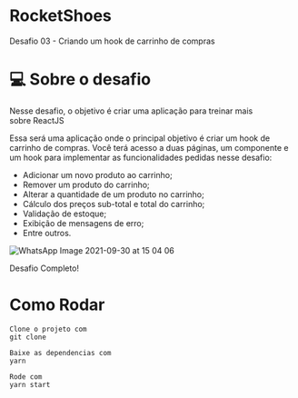# RocketShoes
Desafio 03 - Criando um hook de carrinho de compras


# 💻 Sobre o desafio

Nesse desafio, o objetivo é criar uma aplicação para treinar mais sobre ReactJS

Essa será uma aplicação onde o principal objetivo é criar um hook de carrinho de compras. Você terá acesso a duas páginas, um componente e um hook para implementar as funcionalidades pedidas nesse desafio:

- Adicionar um novo produto ao carrinho;
- Remover um produto do carrinho;
- Alterar a quantidade de um produto no carrinho;
- Cálculo dos preços sub-total e total do carrinho;
- Validação de estoque;
- Exibição de mensagens de erro;
- Entre outros.


![WhatsApp Image 2021-09-30 at 15 04 06](https://user-images.githubusercontent.com/54922299/135507824-ee98c10e-30ca-4c87-9181-f66c118f54d7.jpeg)



Desafio Completo!

# Como Rodar
```
Clone o projeto com 
git clone

Baixe as dependencias com
yarn

Rode com
yarn start
```
